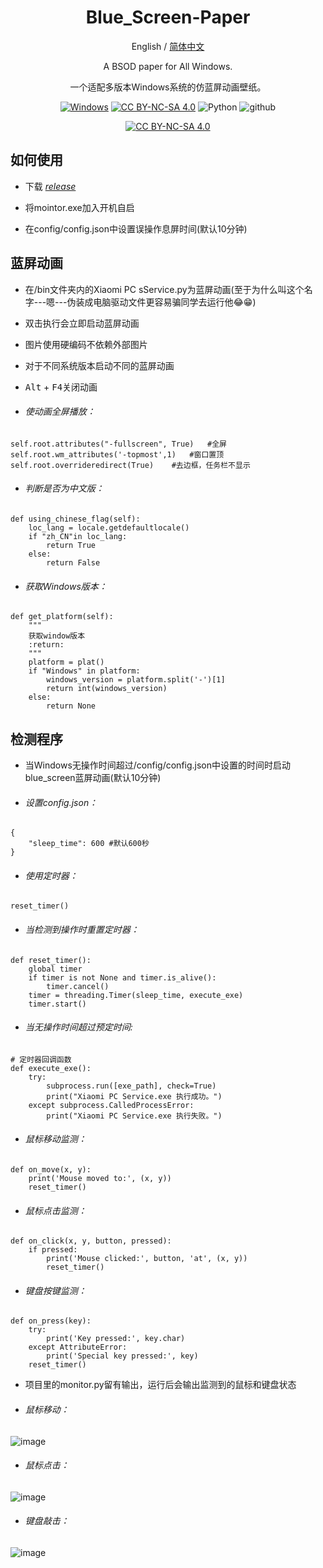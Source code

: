 <div align="center">
<h1 align="center">Blue_Screen-Paper</h1>

English / [简体中文](./README_CN.md)

A BSOD paper for All Windows.

一个适配多版本Windows系统的仿蓝屏动画壁纸。

[![Windows][Windows-image]][download-url]
[![CC BY-NC-SA 4.0][cc-by-nc-sa-shield]][cc-by-nc-sa]
![Python][Python-image]
![github][github-image]

[github-image]: https://img.shields.io/badge/HonkerBit-github-8A2BE2?logoColor=purple
[download-url]: https://github.com/Yidadaa/ChatGPT-Next-Web/releases
[Windows-image]: https://img.shields.io/badge/-Windows-blue?logo=windows
[Python-image]: https://img.shields.io/badge/Python-100%25-brightgreen
[![CC BY-NC-SA 4.0][cc-by-nc-sa-image]][cc-by-nc-sa]

[cc-by-nc-sa]: http://creativecommons.org/licenses/by-nc-sa/4.0/
[cc-by-nc-sa-image]: https://licensebuttons.net/l/by-nc-sa/4.0/88x31.png
[cc-by-nc-sa-shield]: https://img.shields.io/badge/License-CC%20BY--NC--SA%204.0-lightgrey.svg
</div>

## 如何使用
- 下载 *[release](https://codeload.github.com/HonkerBit/Blue_Screen-Paper/zip/refs/tags/release)*

- 将mointor.exe加入开机自启

- 在config/config.json中设置误操作息屏时间(默认10分钟)

## 蓝屏动画

- 在/bin文件夹内的Xiaomi PC sService.py为蓝屏动画(至于为什么叫这个名字---嗯---伪装成电脑驱动文件更容易骗同学去运行他😂😁)

- 双击执行会立即启动蓝屏动画

- 图片使用硬编码不依赖外部图片

- 对于不同系统版本启动不同的蓝屏动画

- <kbd>Alt</kbd> + <kbd>F4</kbd>关闭动画

- ###### 使动画全屏播放：

```
self.root.attributes("-fullscreen", True)   #全屏
self.root.wm_attributes('-topmost',1)   #窗口置顶
self.root.overrideredirect(True)    #去边框，任务栏不显示
```

- ###### 判断是否为中文版：

```
def using_chinese_flag(self):
    loc_lang = locale.getdefaultlocale()
    if "zh_CN"in loc_lang:
        return True
    else:
        return False
```

- ###### 获取Windows版本：

```
def get_platform(self):
    """
    获取window版本
    :return:
    """
    platform = plat()
    if "Windows" in platform:
        windows_version = platform.split('-')[1]
        return int(windows_version)
    else:
        return None
```

## 检测程序

- 当Windows无操作时间超过/config/config.json中设置的时间时启动blue_screen蓝屏动画(默认10分钟)
- ###### 设置config.json：
```
{  
    "sleep_time": 600 #默认600秒
}
```

- ###### 使用定时器：

```
reset_timer()
```

- ###### 当检测到操作时重置定时器：

```
def reset_timer():  
    global timer  
    if timer is not None and timer.is_alive():  
        timer.cancel()  
    timer = threading.Timer(sleep_time, execute_exe)  
    timer.start()  
```

- ###### 当无操作时间超过预定时间:

```
# 定时器回调函数  
def execute_exe():  
    try:  
        subprocess.run([exe_path], check=True)  
        print("Xiaomi PC Service.exe 执行成功。")  
    except subprocess.CalledProcessError:  
        print("Xiaomi PC Service.exe 执行失败。")  
```

- ###### 鼠标移动监测：

```
def on_move(x, y):  
    print('Mouse moved to:', (x, y))  
    reset_timer() 
```

- ###### 鼠标点击监测：

```
def on_click(x, y, button, pressed):  
    if pressed:  
        print('Mouse clicked:', button, 'at', (x, y))  
        reset_timer()  
```

- ###### 键盘按键监测：

```
def on_press(key):  
    try:  
        print('Key pressed:', key.char)  
    except AttributeError:  
        print('Special key pressed:', key)  
    reset_timer()  
```
- 项目里的monitor.py留有输出，运行后会输出监测到的鼠标和键盘状态

- ###### 鼠标移动：

![image](https://github.com/user-attachments/assets/1d4904ce-c3bd-48be-bcf4-62c4ded66b4c)

- ###### 鼠标点击：

![image](https://github.com/user-attachments/assets/fd328988-26e0-4601-9c87-64640ec80cc2)

- ###### 键盘敲击：

![image](https://github.com/user-attachments/assets/68d6e36b-44fe-44d2-a288-17d44215b459)

